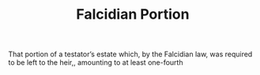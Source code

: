 ---
title: Falcidian Portion
letter: F
permalink: "/definitions/bld-falcidian-portion.html"
body: That portion of a testator’s estate which, by the Falcidian law, was required
  to be left to the heir,, amounting to at least one-fourth
published_at: '2018-07-07'
source: Black's Law Dictionary 2nd Ed (1910)
layout: post
---